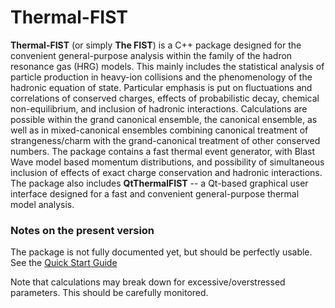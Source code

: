 # Thermal-FIST
**Thermal-FIST** (or simply **The FIST**) is a C++ package designed for the convenient general-purpose analysis within the family of the hadron resonance gas (HRG) models.
This mainly includes the statistical analysis of particle production in heavy-ion collisions and the phenomenology of the hadronic equation of state. 
Particular emphasis is put on fluctuations and correlations of conserved charges, effects of probabilistic decay, chemical non-equilibrium, and inclusion of hadronic interactions.
Calculations are possible within the grand canonical ensemble, the canonical ensemble, as well as in mixed-canonical ensembles combining canonical treatment of strangeness/charm with the grand-canonical treatment of other conserved numbers.
The package contains a fast thermal event generator, with Blast Wave model based momentum distributions, and possibility of simultaneous inclusion of effects of exact charge conservation and hadronic interactions.
The package also includes **QtThermalFIST** -- a Qt-based graphical user interface designed for a fast and convenient general-purpose thermal model analysis. 

### Notes on the present version
The package is not fully documented yet, but should be perfectly usable. See the [Quick Start Guide](docs/quickstart.md)

Note that calculations may break down for excessive/overstressed parameters.
This should be carefully monitored.
